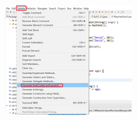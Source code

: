 <img src = "assets/built/postsImages/TheCornerstoneOfJava/2021-06-19-11cornerstoneJava11/img.png" width="80%" align="left"><br/>
